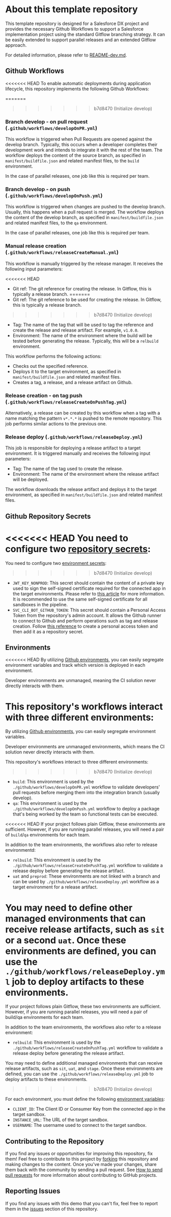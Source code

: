 # About this template repository

This template repository is designed for a Salesforce DX project and provides the necessary Github Workflows to support a Salesforce implementation project using the standard Gitflow branching strategy. It can be easily extended to support parallel releases and an extended Gitflow approach.

For detailed information, please refer to [README-dev.md](README-dev.md).

## Github Workflows

<<<<<<< HEAD
To enable automatic deployments during application lifecycle, this repository implements the following Github Workflows:

=======
>>>>>>> b7d8470 (Initialize develop)
### Branch develop - on pull request (`.github/workflows/developOnPR.yml`)

This workflow is triggered when Pull Requests are opened against the develop branch. Typically, this occurs when a developer completes their development work and intends to integrate it with the rest of the team. The workflow deploys the content of the source branch, as specified in `manifest/buildfile.json` and related manifest files, to the `build` environment.

In the case of parallel releases, one job like this is required per team.

### Branch develop - on push (`.github/workflows/developOnPush.yml`)

This workflow is triggered when changes are pushed to the develop branch. Usually, this happens when a pull request is merged. The workflow deploys the content of the develop branch, as specified in `manifest/buildfile.json` and related manifest files, to the `qa` environment.

In the case of parallel releases, one job like this is required per team.

### Manual release creation (`.github/workflows/releaseCreateManual.yml`)

This workflow is manually triggered by the release manager. It receives the following input parameters:

<<<<<<< HEAD
- Git ref: The git reference for creating the release. In Gitflow, this is typically a release branch.
=======
- Git ref: The git reference to be used for creating the release. In Gitflow, this is typically a release branch.
>>>>>>> b7d8470 (Initialize develop)
- Tag: The name of the tag that will be used to tag the reference and create the release and release artifact. For example, `v1.0.0`.
- Environment: The name of the environment where the build will be tested before generating the release. Typically, this will be a `relbuild` environment.

This workflow performs the following actions:

- Checks out the specified reference.
- Deploys it to the target environment, as specified in `manifest/buildfile.json` and related manifest files.
- Creates a tag, a release, and a release artifact on Github.

### Release creation - on tag push (`.github/workflows/releaseCreateOnPushTag.yml`)

Alternatively, a release can be created by this workflow when a tag with a name matching the pattern `v*.*.*` is pushed to the remote repository. This job performs similar actions to the previous one.

### Release deploy (`.github/workflows/releaseDeploy.yml`)

This job is responsible for deploying a release artifact to a target environment. It is triggered manually and receives the following input parameters:

- Tag: The name of the tag used to create the release.
- Environment: The name of the environment where the release artifact will be deployed.

The workflow downloads the release artifact and deploys it to the target environment, as specified in `manifest/buildfile.json` and related manifest files.

## Github Repository Secrets

<<<<<<< HEAD
You need to configure two [repository secrets](https://docs.github.com/en/actions/security-guides/encrypted-secrets#creating-encrypted-secrets-for-a-repository):
=======
You need to configure two [environment secrets](https://docs.github.com/en/actions/security-guides/encrypted-secrets#creating-encrypted-secrets-for-a-repository):
>>>>>>> b7d8470 (Initialize develop)

- `JWT_KEY_NONPROD`: This secret should contain the content of a private key used to sign the self-signed certificate required for the connected app in the target environments. Please refer to [this article](https://developer.salesforce.com/docs/atlas.en-us.sfdx_dev.meta/sfdx_dev/sfdx_dev_auth_jwt_flow.htm) for more information. It is recommended to use the same self-signed certificate for all sandboxes in the pipeline.
- `SVC_CLI_BOT_GITHUB_TOKEN`: This secret should contain a Personal Access Token from the repository's admin account. It allows the Github runner to connect to Github and perform operations such as tag and release creation. Follow [this reference](https://docs.github.com/en/authentication/keeping-your-account-and-data-secure/managing-your-personal-access-tokens#personal-access-tokens-classic) to create a personal access token and then add it as a repository secret.

## Environments

<<<<<<< HEAD
By utilizing [Github environments](https://docs.github.com/en/actions/deployment/targeting-different-environments/using-environments-for-deployment#about-environments), you can easily segregate environment variables and track which version is deployed in each environment.

Developer environments are unmanaged, meaning the CI solution never directly interacts with them.

This repository's workflows interact with three different environments:
=======
By utilizing [Github environments](https://docs.github.com/en/actions/deployment/targeting-different-environments/using-environments-for-deployment#about-environments), you can easily segregate environment variables.

Developer environments are unmanaged environments, which means the CI solution never directly interacts with them.

This repository's workflows interact to three different environments:
>>>>>>> b7d8470 (Initialize develop)

- `build`: This environment is used by the `./github/workflows/developOnPR.yml` workflow to validate developers' pull requests before merging them into the integration branch (usually develop).
- `qa`: This environment is used by the `./github/workflows/developOnPush.yml` workflow to deploy a package that's being worked by the team so functional tests can be executed.

<<<<<<< HEAD
If your project follows plain Gitflow, these environments are sufficient. However, if you are running parallel releases, you will need a pair of `build`/`qa` environments for each team.

In addition to the team environments, the workflows also refer to release environmentd:

- `relbuild`: This environment is used by the `./github/workflows/releaseCreateOnPushTag.yml` workflow to validate a release deploy before generating the release artifact.
- `uat` and `preprod`: These environments are not linked with a branch and can be used by `./github/workflows/releaseDeploy.yml` workflow as a target environment for a release artifact.

You may need to define other managed environments that can receive release artifacts, such as `sit` or a second `uat`. Once these environments are defined, you can use the `./github/workflows/releaseDeploy.yml` job to deploy artifacts to these environments.
=======
If your project follows plain Gitflow, these two environments are sufficient. However, if you are running parallel releases, you will need a pair of build/qa environments for each team.

In addition to the team environments, the workflows also refer to a release environment:

- `relbuild`: This environment is used by the `./github/workflows/releaseCreateOnPushTag.yml` workflow to validate a release deploy before generating the release artifact.

You may need to define additional managed environments that can receive release artifacts, such as `sit`, `uat`, and `stage`. Once these environments are defined, you can use the `./github/workflows/releaseDeploy.yml` job to deploy artifacts to these environments.
>>>>>>> b7d8470 (Initialize develop)

For each environment, you must define the following [environment variables](https://docs.github.com/en/actions/deployment/targeting-different-environments/using-environments-for-deployment#environment-variables):

- `CLIENT_ID`: The Client ID or Consumer Key from the connected app in the target sandbox.
- `INSTANCE_URL`: The URL of the target sandbox.
- `USERNAME`: The username used to connect to the target sandbox.

## Contributing to the Repository

If you find any issues or opportunities for improving this repository, fix them! Feel free to contribute to this project by [forking](http://help.github.com/fork-a-repo/) this repository and making changes to the content. Once you've made your changes, share them back with the community by sending a pull request. See [How to send pull requests](http://help.github.com/send-pull-requests/) for more information about contributing to GitHub projects.

## Reporting Issues

If you find any issues with this demo that you can't fix, feel free to report them in the [issues](https://github.com/forcedotcom/sfdx-bitbucket-org/issues) section of this repository.
